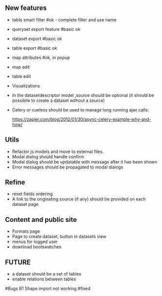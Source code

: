 ## New features

- table smart filter #ok - complete filter and use name
- queryset export feature #basic ok
- dataset export #basic ok
- table export #basic ok
- map attributes #ok, in popup
- map edit
- table edit
- Visualizations
- In the datasetdescriptor model ,source should be optional (it should be possibile to create a dataset without a source)
- Celery or cueless should be used to manage long running ajax calls: 
  
  https://zapier.com/blog/2012/01/30/async-celery-example-why-and-how/



## Utils
- Refactor js models and move to external files.
- Modal dialog should handle confirm
- Modal dialog should be updatable with message after it has been shown
- Error messages should be propagated to modal dialogs

## Refine
- reset fields ordering
- A link to the originating source (if any) should be provided on each dataset page


## Content and public site
- Formats page
- Page to create dataset, button in datasets view
- menus for logged user
- download bootswatches

## FUTURE
- a dataset should be a set of tables
- enable relations between tables



#Bugs
B1 Shape import not working #fixed
